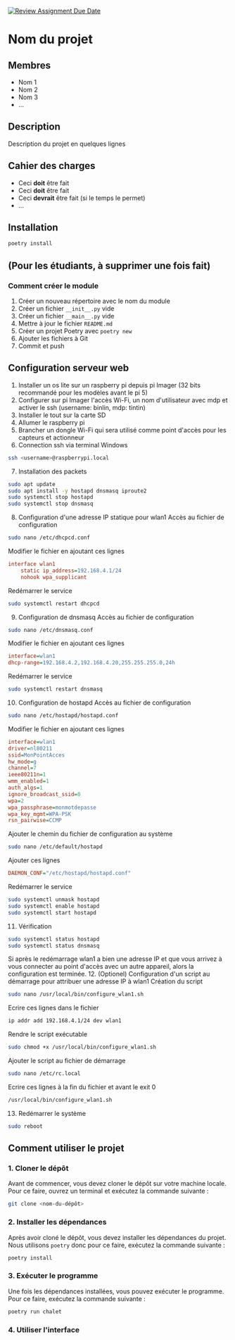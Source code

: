 [![Review Assignment Due Date](https://classroom.github.com/assets/deadline-readme-button-22041afd0340ce965d47ae6ef1cefeee28c7c493a6346c4f15d667ab976d596c.svg)](https://classroom.github.com/a/oOQR1xPR)
# Nom du projet

## Membres

- Nom 1
- Nom 2
- Nom 3
- ...

## Description

Description du projet en quelques lignes

## Cahier des charges

- Ceci **doit** être fait
- Ceci **doit** être fait
- Ceci **devrait** être fait (si le temps le permet)
- ...

## Installation

```bash
poetry install
```

## (Pour les étudiants, à supprimer une fois fait)

### Comment créer le module

1. Créer un nouveau répertoire avec le nom du module
2. Créer un fichier `__init__.py` vide
3. Créer un fichier `__main__.py` vide
4. Mettre à jour le fichier `README.md`
5. Créer un projet Poetry avec `poetry new`
6. Ajouter les fichiers à Git
7. Commit et push

## Configuration serveur web

1. Installer un os lite sur un raspberry pi depuis pi Imager (32 bits recommandé pour les modèles avant le pi 5)
2. Configurer sur pi Imager l'accès Wi-Fi, un nom d'utilisateur avec mdp et activer le ssh (username: binlin, mdp: tintin)
3. Installer le tout sur la carte SD
4. Allumer le raspberry pi
5. Brancher un dongle Wi-Fi qui sera utilisé comme point d'accès pour les capteurs et actionneur
6. Connection ssh via terminal Windows 
```bash
ssh <username>@raspberrypi.local
```
7. Installation des packets
```bash
sudo apt update
sudo apt install -y hostapd dnsmasq iproute2
sudo systemctl stop hostapd
sudo systemctl stop dnsmasq
```
8. Configuration d'une adresse IP statique pour wlan1
Accès au fichier de configuration
```bash
sudo nano /etc/dhcpcd.conf
```
Modifier le fichier en ajoutant ces lignes
```ini
interface wlan1
    static ip_address=192.168.4.1/24
    nohook wpa_supplicant
```
Redémarrer le service
```bash
sudo systemctl restart dhcpcd
```
9. Configuration de dnsmasq
Accès au fichier de configuration
```bash
sudo nano /etc/dnsmasq.conf
```
Modifier le fichier en ajoutant ces lignes
```ini
interface=wlan1
dhcp-range=192.168.4.2,192.168.4.20,255.255.255.0,24h
```
Redémarrer le service
```bash
sudo systemctl restart dnsmasq
```
10.   Configuration de hostapd
Accès au fichier de configuration
```bash
sudo nano /etc/hostapd/hostapd.conf
```
Modifier le fichier en ajoutant ces lignes
```ini
interface=wlan1
driver=nl80211
ssid=MonPointAcces
hw_mode=g
channel=7
ieee80211n=1
wmm_enabled=1
auth_algs=1
ignore_broadcast_ssid=0
wpa=2
wpa_passphrase=monmotdepasse
wpa_key_mgmt=WPA-PSK
rsn_pairwise=CCMP
```
Ajouter le chemin du fichier de configuration au système
```bash
sudo nano /etc/default/hostapd
```
Ajouter ces lignes
```ini
DAEMON_CONF="/etc/hostapd/hostapd.conf"
```
Redémarrer le service
```bash
sudo systemctl unmask hostapd
sudo systemctl enable hostapd
sudo systemctl start hostapd
```
11. Vérification
```bash
sudo systemctl status hostapd
sudo systemctl status dnsmasq
```
Si après le redémarrage wlan1 a bien une adresse IP et que vous arrivez à vous connecter au point d'accès avec un autre appareil, alors la configuration est terminée.
12. (Optionel) Configuration d'un script au démarrage pour attribuer une adresse IP à wlan1
Création du script
```bash
sudo nano /usr/local/bin/configure_wlan1.sh
```
Ecrire ces lignes dans le fichier
```bash
ip addr add 192.168.4.1/24 dev wlan1
```
Rendre le script exécutable
```bash
sudo chmod +x /usr/local/bin/configure_wlan1.sh
```
Ajouter le script au fichier de démarrage
```bash 
sudo nano /etc/rc.local
```
Ecrire ces lignes à la fin du fichier et avant le exit 0
```bash
/usr/local/bin/configure_wlan1.sh
```
13. Redémarrer le système
```bash
sudo reboot
```
## Comment utiliser le projet
### 1. Cloner le dépôt
Avant de commencer, vous devez cloner le dépôt sur votre machine locale. Pour ce faire, ouvrez un terminal et exécutez la commande suivante :
```bash
git clone <nom-du-dépôt>
```

### 2. Installer les dépendances
Après avoir cloné le dépôt, vous devez installer les dépendances du projet. Nous utilisons `poetry` donc pour ce faire, exécutez la commande suivante :
```bash
poetry install
```

### 3. Exécuter le programme
Une fois les dépendances installées, vous pouvez exécuter le programme. Pour ce faire, exécutez la commande suivante :
```bash
poetry run chalet
```

### 4. Utiliser l'interface
